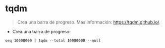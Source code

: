 # tqdm

> Crea una barra de progreso.
> Más información: <https://tqdm.github.io/>.

- Crea una barra de progreso:

`seq 10000000 | tqdm --total 10000000 --null`
